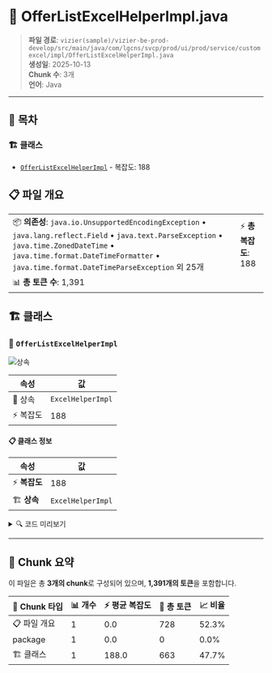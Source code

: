 # 📄 OfferListExcelHelperImpl.java

> **파일 경로**: `vizier(sample)/vizier-be-prod-develop/src/main/java/com/lgcns/svcp/prod/ui/prod/service/customexcel/impl/OfferListExcelHelperImpl.java`  
> **생성일**: 2025-10-13  
> **Chunk 수**: 3개  
> **언어**: Java
---

## 📑 목차

### 🏗️ 클래스
- [`OfferListExcelHelperImpl`](#class-offerlistexcelhelperimpl) - 복잡도: 188

## 📋 파일 개요

| | |
|--|--|
| 📦 **의존성**: `java.io.UnsupportedEncodingException` • `java.lang.reflect.Field` • `java.text.ParseException` • `java.time.ZonedDateTime` • `java.time.format.DateTimeFormatter` • `java.time.format.DateTimeParseException` 외 25개 | ⚡ **총 복잡도**: 188 |
| 📊 **총 토큰 수**: 1,391 |  |



## 🏗️ 클래스

### <a id="class-offerlistexcelhelperimpl"></a>🎯 `OfferListExcelHelperImpl`

![상속](https://img.shields.io/badge/상속-1개-blue)

| 속성 | 값 |
|------|----|
| 🧬 상속 | `ExcelHelperImpl` |
| ⚡ 복잡도 | 188 |



#### 📋 클래스 정보

| 속성 | 값 |
|------|----|
| ⚡ **복잡도** | 188 || 📍 **라인 범위** | 38-38 |
| 🏗️ **상속** | `ExcelHelperImpl` || 🏷️ **태그** | `class, java` |

<details>
<summary>🔍 코드 미리보기</summary>

```java
public class OfferListExcelHelperImpl extends ExcelHelperImpl implements OfferListExcelHelper {
	
	private final int MAX_COLUMN_WIDTH = 40 * 261;
	
	@Override
	public String[] createTitleHeader(Object... object) {
		OfferExportDto dataHeader = (OfferExportDto) object[0];

		List<String> header = new ArrayList<>();
		header.add(getHeaderLabel("index"));

		List<GeneralDetailDto> general = dataHeader.getGeneral();
		List<AdditionalDetailDto> additional = dataHeader.getAdditional();
		general.sort(Comparator.comparing(GeneralDetailDto::getSortNo));
		additional.sort(Comparator.comparing(AdditionalDetailDto::getSortNo));

		for (GeneralDetailDto g : general) {
			if ("HD".equals(g.getFieldTypeCode()) || "item_code".equals(g.getColName())) {
				continue;
			}
			header.add(g.getLabelName());
	...
```

**Chunk 정보**
- 🆔 **ID**: `e3c2be367f30`
- 📍 **라인**: 38-38
- 📊 **토큰**: 663
- 🏷️ **태그**: `class, java`

</details>

---





## 🧩 Chunk 요약

이 파일은 총 **3개의 chunk**로 구성되어 있으며, **1,391개의 토큰**을 포함합니다.

| 🧩 Chunk 타입 | 📊 개수 | ⚡ 평균 복잡도 | 📝 총 토큰 | 📈 비율 |
|---------------|--------|-------------|----------|--------|
| 📋 파일 개요 | 1 | 0.0 | 728 | 52.3% |
| package | 1 | 0.0 | 0 | 0.0% |
| 🏗️ 클래스 | 1 | 188.0 | 663 | 47.7% |

